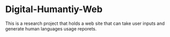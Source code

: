 # Digital-Humantiy-Web
This is a research project that holds a web site that can take user inputs and generate human languages usage reporets.
